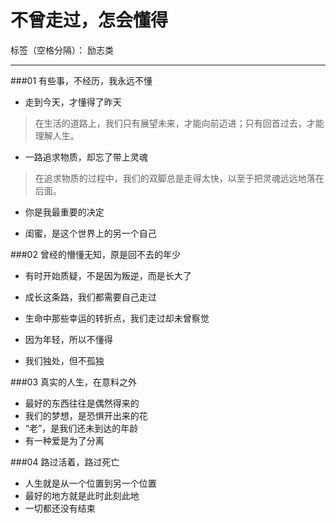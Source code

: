﻿# 不曾走过，怎会懂得

标签（空格分隔）： 励志类

---
###01 有些事，不经历，我永远不懂

- 走到今天，才懂得了昨天

> 在生活的道路上，我们只有展望未来，才能向前迈进；只有回首过去，才能理解人生。

- 一路追求物质，却忘了带上灵魂

> 在追求物质的过程中，我们的双脚总是走得太快，以至于把灵魂远远地落在后面。

- 你是我最重要的决定

- 闺蜜，是这个世界上的另一个自己

###02 曾经的懵懂无知，原是回不去的年少


- 有时开始质疑，不是因为叛逆，而是长大了

- 成长这条路，我们都需要自己走过

- 生命中那些幸运的转折点，我们走过却未曾察觉

- 因为年轻，所以不懂得

- 我们独处，但不孤独

###03 真实的人生，在意料之外

- 最好的东西往往是偶然得来的
- 我们的梦想，是恐惧开出来的花
- “老”，是我们还未到达的年龄
- 有一种爱是为了分离

###04 路过活着，路过死亡
- 人生就是从一个位置到另一个位置
- 最好的地方就是此时此刻此地
- 一切都还没有结束







